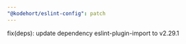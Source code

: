 ```yaml
---
"@kodehort/eslint-config": patch
---
```


fix(deps): update dependency eslint-plugin-import to v2.29.1
